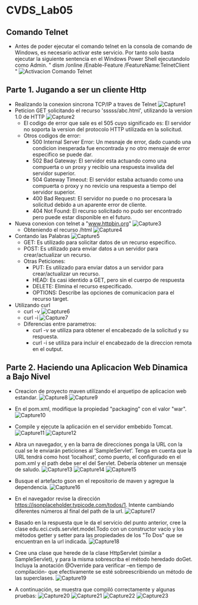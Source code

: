# CVDS_Lab05
## Comando Telnet
- Antes de poder ejecutar el comando telnet en la consola de comando de Windows, es necesario activar este servicio. Por tanto solo basta ejecutar la siguiente sentencia en el Windows Power Shell ejecutandolo como Admin. " dism /online /Enable-Feature /FeatureName:TelnetClient " 
![Activacion Comando Telnet](https://github.com/luis-amaya/CVDS_Lab05/blob/main/images/Activacion%20comando%20Telnet.PNG)

## Parte 1. Jugando a ser un cliente Http
- Realizando la conexion sincrona TCP/IP a traves de Telnet
![Capture1](https://github.com/luis-amaya/CVDS_Lab05/blob/main/images/Capture1.PNG)
- Peticion GET solicitando el recurso 'sssss/abc.html', utilizando la version 1.0 de HTTP
![Capture2](https://github.com/luis-amaya/CVDS_Lab05/blob/main/images/Capture2.PNG)
  * El codigo de error que sale es el 505 cuyo significado es: El servidor no soporta la version del protocolo HTTP utilizada en la solicitud.
  * Otros codigos de error:
    *  500 Internal Server Error: Un mesnaje de error, dado cuando una condicion inesperada fue encontrada y no otro mensaje de error especifico se puede dar.
    *  502 Bad Gateway: El servidor esta actuando como una compuerta o un proxy y recibio una respuesta invalida del servidor superior.
    *  504 Gateway Timeout: El servidor estaba actuando como una compuerta o proxy y no revicio una respuesta a tiempo del servidor superior.
    *  400 Bad Request: El servidor no puede o no procesara la solicitud debido a un aparente error de cliente.
    *  404 Not Found: El recurso solicitado no pudo ser encontrado pero puede estar disponible en el futuro.
- Nueva conexion con telnet a "www.httpbin.org" 
![Capture3](https://github.com/luis-amaya/CVDS_Lab05/blob/main/images/Capture3.PNG)
  * Obteniendo el recurso /html
![Capture4](https://github.com/luis-amaya/CVDS_Lab05/blob/main/images/Capture4.PNG)
- Contando las Palabras
![Capture5](https://github.com/luis-amaya/CVDS_Lab05/blob/main/images/Capture5.PNG)
  * GET: Es utilizado para solicitar datos de un recurso especifico.
  * POST: Es utilizado para enviar datos a un servidor para crear/actualizar un recurso.
  * Otras Peticiones:
    * PUT: Es utilizado para enviar datos a un servidor para crear/actualizar un recurso.
    * HEAD: Es casi identido a GET, pero sin el cuerpo de respuesta
    * DELETE: Elimina el recurso especificado.
    * OPTIONS: Describe las opciones de comunicacion para el recurso target.
- Utilizando curl
  * curl -v
![Capture6](https://github.com/luis-amaya/CVDS_Lab05/blob/main/images/Capture6.PNG)
  * curl -i
![Capture7](https://github.com/luis-amaya/CVDS_Lab05/blob/main/images/Capture7.PNG)
  * Diferencias entre parametros:
    * curl -v se utiliza para obtener el encabezado de la solicitud y su respuesta.
    * curl -i se utiliza para incluir el encabezado de la direccion remota en el output.
## Parte 2. Haciendo una Aplicacion Web Dinamica a Bajo Nivel
- Creacion de proyecto maven utilizando el arquetipo de aplicacion web estandar.
![Capture8](https://github.com/luis-amaya/CVDS_Lab05/blob/main/images/Capture8.PNG)
![Capture9](https://github.com/luis-amaya/CVDS_Lab05/blob/main/images/Capture9.PNG)

- En el pom.xml, modifique la propiedad "packaging" con el valor "war".
![Capture10](https://github.com/luis-amaya/CVDS_Lab05/blob/main/images/Capture10.PNG)

- Compile y ejecute la aplicación en el servidor embebido Tomcat.
![Capture11](https://github.com/luis-amaya/CVDS_Lab05/blob/main/images/Capture11.PNG)
![Capture12](https://github.com/luis-amaya/CVDS_Lab05/blob/main/images/Capture12.PNG)

- Abra un navegador, y en la barra de direcciones ponga la URL con la cual se le enviarán peticiones al ‘SampleServlet’. Tenga en cuenta que la URL tendrá como host ‘localhost’, como puerto, el configurado en el pom.xml y el path debe ser el del Servlet. Debería obtener un mensaje de saludo.
![Capture13](https://github.com/luis-amaya/CVDS_Lab05/blob/main/images/Capture13.PNG)
![Capture14](https://github.com/luis-amaya/CVDS_Lab05/blob/main/images/Capture14.PNG)
![Capture15](https://github.com/luis-amaya/CVDS_Lab05/blob/main/images/Capture15.PNG)

- Busque el artefacto gson en el repositorio de maven y agregue la dependencia.
![Capture16](https://github.com/luis-amaya/CVDS_Lab05/blob/main/images/Capture16.PNG)

- En el navegador revise la dirección https://jsonplaceholder.typicode.com/todos/1. Intente cambiando diferentes números al final del path de la url.
![Capture17](https://github.com/luis-amaya/CVDS_Lab05/blob/main/images/Capture17.PNG)

- Basado en la respuesta que le da el servicio del punto anterior, cree la clase edu.eci.cvds.servlet.model.Todo con un constructor vacío y los métodos getter y setter para las propiedades de los "To Dos" que se encuentran en la url indicada.
![Capture18](https://github.com/luis-amaya/CVDS_Lab05/blob/main/images/Capture18.PNG)

- Cree una clase que herede de la clase HttpServlet (similar a SampleServlet), y para la misma sobrescriba el método heredado doGet. Incluya la anotación @Override para verificar –en tiempo de compilación- que efectivamente se esté sobreescribiendo un método de las superclases.
![Capture19](https://github.com/luis-amaya/CVDS_Lab05/blob/main/images/Capture19.PNG)

- A continuación, se muestra que compiló correctamente y algunas pruebas:
![Capture20](https://github.com/luis-amaya/CVDS_Lab05/blob/main/images/Capture20.PNG)
![Capture21](https://github.com/luis-amaya/CVDS_Lab05/blob/main/images/Capture21.PNG)
![Capture22](https://github.com/luis-amaya/CVDS_Lab05/blob/main/images/Capture22.PNG)
![Capture23](https://github.com/luis-amaya/CVDS_Lab05/blob/main/images/Capture23.PNG)

